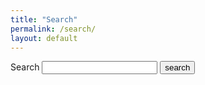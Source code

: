 ```yaml
---
title: "Search"
permalink: /search/
layout: default
---
```


 <form action="/search.html" method="get">
   <label for="search-box">Search</label>
   <input type="text" id="search-box" name="query">
   <input type="submit" value="search">
 </form>

 <ul id="search-results"></ul>

 <script>
   window.store = {
     {% for post in site.posts %}
       "{{ post.url | slugify }}": {
         "title": "{{ post.title | xml_escape }}",
         "author": "{{ post.author | xml_escape }}",
         "category": "{{ post.category | xml_escape }}",
         "content": {{ post.content | strip_html | strip_newlines | jsonify }},
         "url": "{{ post.url | xml_escape }}"
       }
       {% unless forloop.last %},{% endunless %}
     {% endfor %}
   };
 </script>
 <script src="/js/lunr.min.js"></script>
 <script src="/js/search.js"></script>